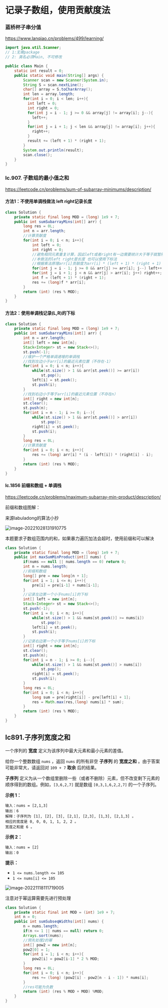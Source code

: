 # 记录子数组，使用贡献度法

### 蓝桥杯子串分值

https://www.lanqiao.cn/problems/499/learning/

```java
import java.util.Scanner;
// 1:无需package
// 2: 类名必须Main, 不可修改

public class Main {
    static int result = 0;
    public static void main(String[] args) {
        Scanner scan = new Scanner(System.in);
        String S = scan.nextLine();
        char[] array = S.toCharArray();
        int len = array.length;
        for(int i = 0; i < len; i++){
          int left = 0;
          int right = 0;
          for(int j = i - 1; j >= 0 && array[j] != array[i]; j--){
            left++;
          }
          for(int j = i + 1; j < len && array[j] != array[i]; j++){
            right++;
          }
          result += (left + 1) * (right + 1);
        }
        System.out.println(result);
        scan.close();
    }
}
```

### lc.907. 子数组的最小值之和

https://leetcode.cn/problems/sum-of-subarray-minimums/description/

#### 方法1：不使用单调栈做法 left right记录长度

```java
class Solution {
    private static final long MOD = (long) 1e9 + 7;
    public int sumSubarrayMins(int[] arr) {
        long res = 0L;
        int n = arr.length;
        //计算贡献度
        for(int i = 0; i < n; i++){
            int left = 0;
            int right = 0;
            //避免相同元素重复计算，因此left或者right有一边需要统计大于等于就暂停
            //本做法的left right是长度 也可以使用下标法
            //根据乘法原理arr[i]贡献度为arr[i] * (left + 1) * (right + 1)
            for(int j = i - 1; j >= 0 && arr[j] >= arr[i]; j--) left++;
            for(int j = i + 1; j < n && arr[j] > arr[i]; j++) right++;
            int f = (left + 1) * (right + 1);
            res += (long)f * arr[i];
        }
        return (int) (res % MOD);
    }
}
```

#### 方法2：使用单调栈记录(L,R)的下标

```java
class Solution {
    private static final long MOD = (long) 1e9 + 7;
    public int sumSubarrayMins(int[] arr) {
        int n = arr.length;
        int[] left = new int[n];
        Stack<Integer> st = new Stack<>();
        st.push(-1);
        //维护一个严格单调递增的单调栈
        //找到左边小于arr[i]的最近元素位置（不存在-1）
        for(int i = 0; i < n; i++){
            while(st.size() > 1 && arr[st.peek()] >= arr[i])
                st.pop();
            left[i] = st.peek();
            st.push(i);
        }
        //找到右边小于等于arr[i]的最近元素位置（不存在n）
        int[] right = new int[n];
        st.clear();
        st.push(n);
        for(int i = n - 1; i >= 0; i--){
            while(st.size() > 1 && arr[st.peek()] > arr[i])
                st.pop();
            right[i] = st.peek();
            st.push(i);
        }
        long res = 0L;
        //计算贡献度
        for(int i = 0; i < n; i++){
            res += (long) arr[i] * (i - left[i]) * (right[i] - i);
        }
        return (int) (res % MOD);
    }
}
```

#### lc.1856 前缀和数组 + 单调栈

https://leetcode.cn/problems/maximum-subarray-min-product/description/

前缀和数组图解：

来源labuladong的算法小抄

![image-20221028131910775](img/image-20221028131910775.png)

本题要求子数组范围内的和，如果暴力遍历加法会超时，使用前缀和可以解决

```java
class Solution {
    private static final long MOD = (long) 1e9 + 7;
    public int maxSumMinProduct(int[] nums) {
        if(nums == null || nums.length == 0) return 0;
        int n = nums.length;
        //前缀和数组
        long[] pre = new long[n + 1];
        for(int i = 1; i <= n; i++){
            pre[i] = pre[i-1] + nums[i-1];
        }
        //记录左边第一个小于nums[i]的下标
        int[] left = new int[n];
        Stack<Integer> st = new Stack<>();
        st.push(-1);
        for(int i = 0; i < n; i++){
            while(st.size() > 1 && nums[st.peek()] >= nums[i])
                st.pop();
            left[i] = st.peek();
            st.push(i);
        }
        //记录右边第一个小于等于nums[i]的下标
        int[] right = new int[n];
        st.clear();
        st.push(n);
        for(int i = n - 1; i >= 0; i--){
            while(st.size() > 1 && nums[st.peek()] > nums[i])
                st.pop();
            right[i] = st.peek();
            st.push(i);
        }
        long res = 0L;
        for(int i = 0; i < n; i++){
            long sum = pre[right[i]] - pre[left[i] + 1];
            res = Math.max(res,(long) nums[i] * sum);
        }
        return (int) (res % MOD);
    }
}
```

## lc891.子序列宽度之和

一个序列的 **宽度** 定义为该序列中最大元素和最小元素的差值。

给你一个整数数组 `nums` ，返回 `nums` 的所有非空 **子序列** 的 **宽度之和** 。由于答案可能非常大，请返回对 `109 + 7` **取余** 后的结果。

**子序列** 定义为从一个数组里删除一些（或者不删除）元素，但不改变剩下元素的顺序得到的数组。例如，`[3,6,2,7]` 就是数组 `[0,3,1,6,2,2,7]` 的一个子序列。

 

**示例 1：**

```
输入：nums = [2,1,3]
输出：6
解释：子序列为 [1], [2], [3], [2,1], [2,3], [1,3], [2,1,3] 。
相应的宽度是 0, 0, 0, 1, 1, 2, 2 。
宽度之和是 6 。
```

**示例 2：**

```
输入：nums = [2]
输出：0
```

 

**提示：**

- `1 <= nums.length <= 105`
- `1 <= nums[i] <= 105`

![image-20221118111719005](img/image-20221118111719005.png)

注意对于幂运算需要先进行预处理

```java
class Solution {
    private static final int MOD = (int) 1e9 + 7;
    int n = 0;
    public int sumSubseqWidths(int[] nums) {
        n = nums.length;
        if(n <= 1 || nums == null) return 0;
        Arrays.sort(nums);
        //预先处理2的幂
        int[] pow2 = new int[n];
        pow2[0] = 1;
        for(int i = 1; i < n; i++){
            pow2[i] = pow2[i-1] * 2 % MOD;
        }
        long res = 0L;
        for(int i = 0; i < n; i++){
            res += (long) (pow2[i] - pow2[n - i - 1]) * nums[i];
        }
        //res可能为负数
        return (int) (res % MOD + MOD) %MOD;
    }
}
```

